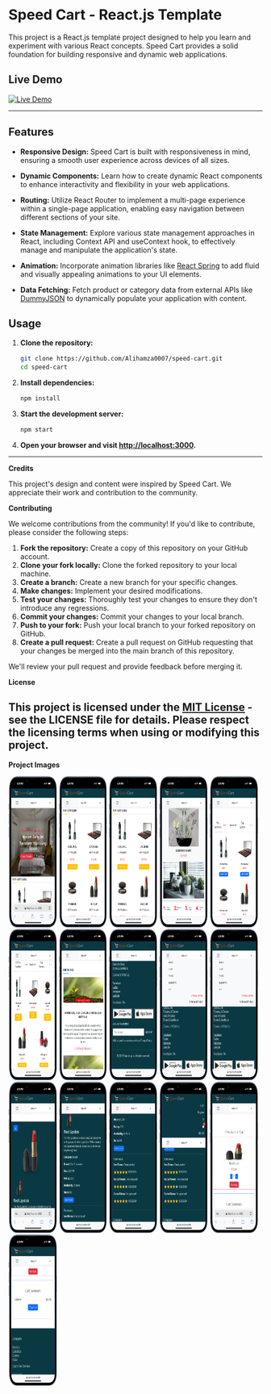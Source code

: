 # Speed Cart - React.js Template

This project is a React.js template project designed to help you learn and experiment with various React concepts. Speed Cart provides a solid foundation for building responsive and dynamic web applications.

## Live Demo

[![Live Demo](https://img.shields.io/badge/Live-Demo-blue?style=for-the-badge&logo=react)](https://speed-cart.onrender.com)

---

## Features

- **Responsive Design:** Speed Cart is built with responsiveness in mind, ensuring a smooth user experience across devices of all sizes.

- **Dynamic Components:** Learn how to create dynamic React components to enhance interactivity and flexibility in your web applications.

- **Routing:** Utilize React Router to implement a multi-page experience within a single-page application, enabling easy navigation between different sections of your site.

- **State Management:** Explore various state management approaches in React, including Context API and useContext hook, to effectively manage and manipulate the application's state.

- **Animation:** Incorporate animation libraries like [React Spring](https://www.react-spring.io/) to add fluid and visually appealing animations to your UI elements.

- **Data Fetching:** Fetch product or category data from external APIs like [DummyJSON](https://dummyjson.com/) to dynamically populate your application with content.

## Usage

1. **Clone the repository:**

   ```bash
   git clone https://github.com/Alihamza0007/speed-cart.git
   cd speed-cart
   ```

2. **Install dependencies:**

   ```bash
   npm install
   ```

3. **Start the development server:**

   ```bash
   npm start
   ```

4. **Open your browser and visit [http://localhost:3000](http://localhost:3000).**

---

**Credits**

This project's design and content were inspired by Speed Cart. We appreciate their work and contribution to the community.

**Contributing**

We welcome contributions from the community! If you'd like to contribute, please consider the following steps:

1. **Fork the repository:** Create a copy of this repository on your GitHub account.
2. **Clone your fork locally:** Clone the forked repository to your local machine.
3. **Create a branch:** Create a new branch for your specific changes.
4. **Make changes:** Implement your desired modifications.
5. **Test your changes:** Thoroughly test your changes to ensure they don't introduce any regressions.
6. **Commit your changes:** Commit your changes to your local branch.
7. **Push to your fork:** Push your local branch to your forked repository on GitHub.
8. **Create a pull request:** Create a pull request on GitHub requesting that your changes be merged into the main branch of this repository.

We'll review your pull request and provide feedback before merging it.

**License**

## This project is licensed under the [MIT License](LICENSE) - see the LICENSE file for details. Please respect the licensing terms when using or modifying this project.

**Project Images**

<div class="d-flex">

<img src="./ShowCase/1.png"  width="19%" height="300px"  />
<img src="./ShowCase/2.png"  width="19%" height="300px"  />
<img src="./ShowCase/3.png"  width="19%" height="300px"  />
<img src="./ShowCase/4.png"  width="19%" height="300px"  />
<img src="./ShowCase/5.png"  width="19%" height="300px"  />
<img src="./ShowCase/6.png"  width="19%" height="300px"  />
<img src="./ShowCase/7.png"  width="19%" height="300px"  />
<img src="./ShowCase/8.png"  width="19%" height="300px"  />
<img src="./ShowCase/9.png"  width="19%" height="300px"  />
<img src="./ShowCase/10.png"  width="19%" height="300px"  />
<img src="./ShowCase/11.png"  width="19%" height="300px"  />
<img src="./ShowCase/12.png"  width="19%" height="300px"  />
<img src="./ShowCase/13.png"  width="19%" height="300px"  />
<img src="./ShowCase/14.png"  width="19%" height="300px"  />
<img src="./ShowCase/15.png"  width="19%" height="300px"  />
<img src="./ShowCase/16.png"  width="19%" height="300px"  />

</div>
